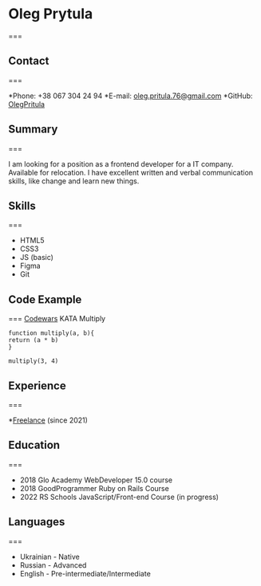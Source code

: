 # Oleg Prytula

===

## Contact

===

*Phone: +38 067 304 24 94
*E-mail: oleg.pritula.76@gmail.com
\*GitHub: [OlegPritula](https://github.com/OlegPritula)

## Summary

===

I am looking for a position as a frontend developer for a IT company.
Available for relocation. I have excellent written and verbal communication skills, like change and learn new things.

## Skills

===

- HTML5
- CSS3
- JS (basic)
- Figma
- Git

## Code Example

===
[Codewars](https://www.codewars.com/) KATA Multiply

```
function multiply(a, b){
return (a * b)
}

multiply(3, 4)
```

## Experience

===

\*[Freelance](https://freelancehunt.com/freelancer/OlegPritula.html) (since 2021)

## Education

===

- 2018 Glo Academy WebDeveloper 15.0 course
- 2018 GoodProgrammer Ruby on Rails Course
- 2022 RS Schools JavaScript/Front-end Course (in progress)

## Languages

===

- Ukrainian - Native
- Russian - Advanced
- English - Pre-intermediate/Intermediate
